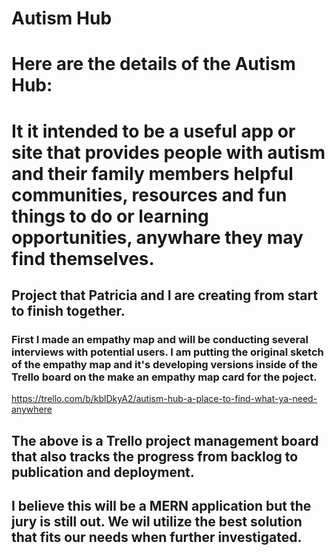 # Autism Hub
 
# Here are the details of the Autism Hub:
# It it intended to be a useful app or site that provides people with autism and their family members helpful communities, resources and fun things to do or learning opportunities, anywhare they may find themselves.
## Project that Patricia and I are creating from start to finish together.
### First I made an empathy map and will be conducting several interviews with potential users. I am putting the original sketch of the empathy map and it's developing versions inside of the Trello board on the make an empathy map card for the poject.
https://trello.com/b/kblDkyA2/autism-hub-a-place-to-find-what-ya-need-anywhere

## The above is a Trello project management board that also tracks the progress from backlog to publication and deployment. 
## I believe this will be a MERN application but the jury is still out. We wil utilize the best solution that fits our needs when further investigated. 